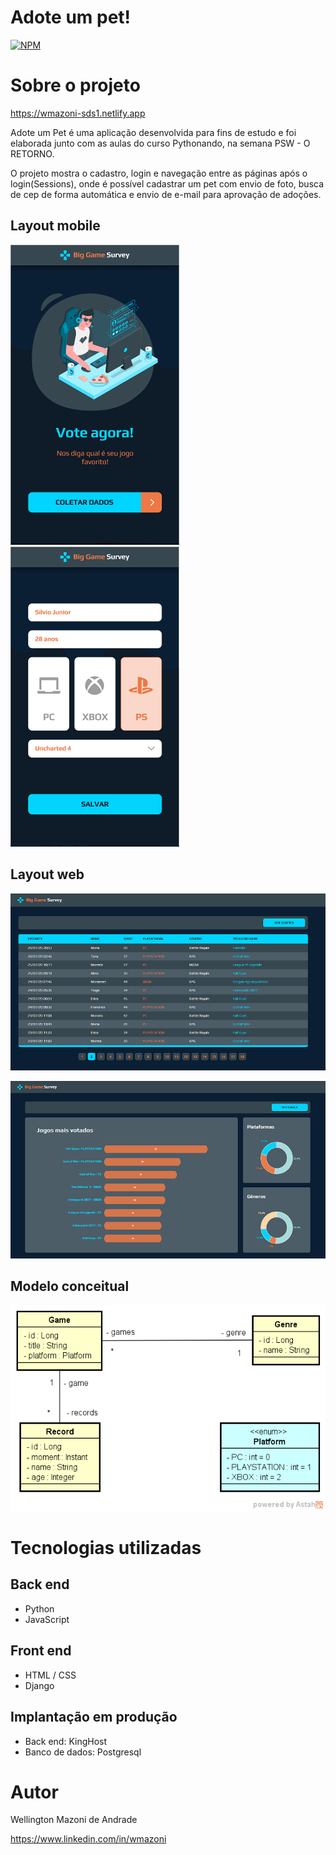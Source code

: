 # Adote um pet! 
[![NPM](https://img.shields.io/npm/l/react)](https://github.com/Jullianag/adotepet/blob/main/LICENSE) 

# Sobre o projeto

https://wmazoni-sds1.netlify.app

Adote um Pet é uma aplicação desenvolvida para fins de estudo e foi elaborada junto com as aulas do curso Pythonando, na semana PSW - O RETORNO.

O projeto mostra o cadastro, login e navegação entre as páginas após o login(Sessions), onde é possível cadastrar um pet com envio de foto, busca de cep de forma automática e envio de e-mail para
aprovação de adoções.

## Layout mobile
![Mobile 1](https://github.com/acenelio/assets/raw/main/sds1/mobile1.png) ![Mobile 2](https://github.com/acenelio/assets/raw/main/sds1/mobile2.png)

## Layout web
![Web 1](https://github.com/acenelio/assets/raw/main/sds1/web1.png)

![Web 2](https://github.com/acenelio/assets/raw/main/sds1/web2.png)

## Modelo conceitual
![Modelo Conceitual](https://github.com/acenelio/assets/raw/main/sds1/modelo-conceitual.png)

# Tecnologias utilizadas
## Back end
- Python
- JavaScript
  
## Front end
- HTML / CSS 
- Django

## Implantação em produção
- Back end: KingHost
- Banco de dados: Postgresql



# Autor

Wellington Mazoni de Andrade

https://www.linkedin.com/in/wmazoni
